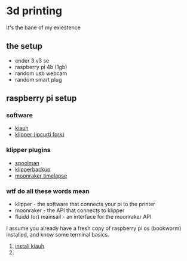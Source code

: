 # 3d printing
It's the bane of my exiestence 

## the setup
- ender 3 v3 se
- raspberry pi 4b (1gb)
- random usb webcam
- random smart plug

## raspberry pi setup
### software
- [kiauh](https://github.com/dw-0/kiauh)
- [klipper (jpcurti fork)](https://github.com/jpcurti/ender3-v3-se-klipper-with-display)

### klipper plugins
- [spoolman](https://github.com/Donkie/Spoolman)
- [klipperbackup](https://klipperbackup.xyz/)
- [moonraker timelapse](https://github.com/mainsail-crew/moonraker-timelapse)

### wtf do all these words mean
- klipper - the software that connects your pi to the printer
- moonraker - the API that connects to klipper
- fluidd (or) mainsail - an interface for the moonraker API

I assume you already have a fresh copy of raspberry pi os (bookworm) installed, and know some terminal basics.

1. [install kiauh](https://github.com/dw-0/kiauh?tab=readme-ov-file#-download-and-use-kiauh)
2. 
